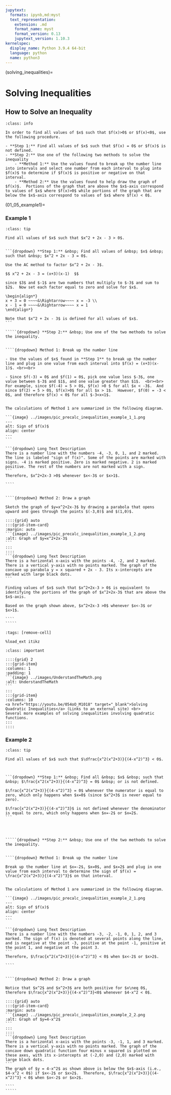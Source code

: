 ```yaml
---
jupytext:
  formats: ipynb,md:myst
  text_representation:
    extension: .md
    format_name: myst
    format_version: 0.13
    jupytext_version: 1.10.3
kernelspec:
  display_name: Python 3.9.4 64-bit
  language: python
  name: python3
---
```

(solving_inequalities)=
# Solving Inequalities

## How to Solve an Inequality


```{admonition} Solving an Inequality
:class: info

In order to find all values of $x$ such that $f(x)>0$ or $f(x)<0$, use the following procedure.

- **Step 1:** Find all values of $x$ such that $f(x) = 0$ or $f(x)$ is not defined.
- **Step 2:** Use one of the following two methods to solve the inequality
	- **Method 1:** Use the values found to break up the number line into intervals and select one number from each interval to plug into $f(x)$ to determine if $f(x)$ is positive or negative on that interval.
	- **Method 2:** Use the values found to help draw the graph of $f(x)$.  Portions of the graph that are above the $x$-axis correspond to values of $x$ where $f(x)>0$ while portions of the graph that are below the $x$-axis correspond to values of $x$ where $f(x) < 0$.
```

(01_05_example1)=
### Example 1

``````{admonition} Determine the values of $x$ where $f(x)$ is positive.
:class: tip

Find all values of $x$ such that $x^2 + 2x - 3 > 0$.


```{dropdown} **Step 1:** &nbsp; Find all values of &nbsp; $x$ &nbsp; such that &nbsp; $x^2 + 2x - 3 = 0$.

Use the AC method to factor $x^2 + 2x - 3$.

$$ x^2 + 2x - 3 = (x+3)(x-1)  $$

since $3$ and $-1$ are two numbers that multiply to $-3$ and sum to $2$.  Now set each factor equal to zero and solve for $x$.

\begin{align*}
x + 3 = 0 ~~~~&\Rightarrow~~~~ x = -3 \\
x - 1 = 0 ~~~~&\Rightarrow~~~~ x = 1 
\end{align*}

Note that $x^2 + 2x - 3$ is defined for all values of $x$.
```

`````{dropdown} **Step 2:** &nbsp; Use one of the two methods to solve the inequality. 


````{dropdown} Method 1: Break up the number line

- Use the values of $x$ found in **Step 1** to break up the number line and plug in one value from each interval into $f(x) = (x+3)(x-1)$. <br><br>

- Since $f(-3) = 0$ and $f(1) = 0$, pick one value less $-3$, one value between $-3$ and $1$, and one value greater than $1$.  <br><br> For example, since $f(-4) = 5 > 0$, $f(x) >0 $ for all $x < -3$.  And since $f(2) = 5 > 0$, $f(x)>0$ for all $x > 1$.  However, $f(0) = -3 < 0$, and therefore $f(x) < 0$ for all $-3<x<1$. 


The calculations of Method 1 are summarized in the following diagram.

```{image} ../images/pic_precalc_inequalities_example_1_1.png
---
alt: Sign of $f(x)$
align: center
---
```

```{dropdown} Long Text Description
There is a number line with the numbers -4, -3, 0, 1, and 2 marked. The line is labeled "sign of f(x)". Some of the points are marked with signs. -4 is marked positive. Zero is marked negative. 2 is marked positive. The rest of the numbers are not marked with a sign.
```
Therefore, $x^2+2x-3 >0$ whenever $x<-3$ or $x>1$.

````


````{dropdown} Method 2: Draw a graph

Sketch the graph of $y=x^2+2x-3$ by drawing a parabola that opens upward and goes through the points $(-3,0)$ and $(1,0)$.

::::{grid} auto
:::{grid-item-card}
:margin: auto
```{image} ../images/pic_precalc_inequalities_example_1_2.png
:alt: Graph of $y=x^2+2x-3$
```
:::
::::
```{dropdown} Long Text Description
There is a horizontal x-axis with the points -4, -2, and 2 marked. There is a vertical y-axis with no points marked. The graph of the concave up parabola y = x squared + 2x - 3. Its x-intercepts are marked with large black dots.
```

Finding values of $x$ such that $x^2+2x-3 > 0$ is equivalent to identifying the portions of the graph of $x^2+2x-3$ that are above the $x$-axis.  

Based on the graph shown above, $x^2+2x-3 >0$ whenever $x<-3$ or $x>1$.

````
`````
``````



```{code-cell}
:tags: [remove-cell]

%load_ext itikz
```
<!--
```{code-cell}
:tags: [remove-input]

%%itikz
\documentclass[tikz]{standalone}
\begin{document}
\begin{tikzpicture}[scale=1]
\draw[white,fill=white] (-9.5,-1) rectangle (4,1);
\draw[->](-6,0) -- (4,0) ;
\foreach \x in {-3, 1}
	\draw (\x, 6pt) -- (\x, -6pt) node[below, scale=1.5] {$\x$};
	
\node[above, scale=1.5] at (-4,0){$+$};
\node[above, scale=1.5] at (0,0){$-$};
\node[above, scale=1.5] at (2,0){$+$};

	\draw (-4, 3pt) -- (-4, -3pt) node[below, scale=1.5] {$-4$} ;
	\draw (0, 3pt) -- (0, -3pt) node[below, scale=1.5] {$0$} ;
	\draw (2, 3pt) -- (2, -3pt) node[below, scale=1.5] {$2$} ;

\node[left, scale=1.5] at (-6,0.5){sign of $f(x)$};
\end{tikzpicture} 
\end{document}
```
-->


<!--
```{code-cell}
:tags: [remove-input]

%%itikz
\documentclass[tikz]{standalone}
\begin {document}
\begin{tikzpicture}[xscale=1,yscale=0.6]

\draw[white,fill=white] (-5.3,-5.3) rectangle (3.3,5.3);
%\draw[very thin,color=lightgray,step=1] (-4.9,-4.9) grid (2.9,4.9);

\draw[->] (-5,0) -- (3,0) node[below] {$x$};
\draw[->] (0,-5) -- (0,5) node[right] {$y$};
       
\draw [fill=black] (-3,0) ellipse [x radius = 0.15, y radius = 0.25];
\draw [fill=black] (1,0) ellipse [x radius = 0.15, y radius = 0.25];

% tick marks
\foreach \x in {-4,-2,2} 
	\draw [thick] (\x cm,6pt) -- (\x cm,-6pt) node[below] {$\x$};
\foreach \y in {} 
	\draw [thick] (-2pt,\y cm) -- (2pt,\y cm) node[right] {$\y$};
	
\clip (-6,-5) rectangle (6,5);
\draw[domain=-4:2,smooth,variable=\x,black,ultra thick] plot ({\x},{\x*\x + 2*\x - 3}); 
%\node at (4.1, 4.5){$y = x^2 + 2x - 3$};
\end{tikzpicture}
\end{document}
```
-->




````{admonition} Video Resource
:class: important

::::{grid} 2
:::{grid-item}
:columns: 1
:padding: 1
```{image} ../images/UnderstandTheMath.png
:alt: UnderstandTheMath
```
:::
:::{grid-item}
:columns: 10
<a href="https://youtu.be/054oO_M1018" target="_blank">Solving Quadratic Inequalities</a> (Links to an external site) <br>
Several more examples of solving inequalities involving quadratic functions.
:::
::::
````




### Example 2

``````{admonition} Determine the values of $x$ where $f(x)$ is negative.
:class: tip

Find all values of $x$ such that $\dfrac{x^2(x^2+3)}{(4-x^2)^3} < 0$.



```{dropdown} **Step 1:** &nbsp; Find all &nbsp; $x$ &nbsp; such that &nbsp; $\frac{x^2(x^2+3)}{(4-x^2)^3} = 0$ &nbsp; or is not defined. 

$\frac{x^2(x^2+3)}{(4-x^2)^3} = 0$ whenever the numerator is equal to zero, which only happens when $x=0$ (since $x^2+3$ is never equal to zero).

$\frac{x^2(x^2+3)}{(4-x^2)^3}$ is not defined whenever the denominator is equal to zero, which only happens when $x=-2$ or $x=2$.
```




`````{dropdown} **Step 2:** &nbsp; Use one of the two methods to solve the inequality. 


````{dropdown} Method 1: Break up the number line

Break up the number line at $x=-2$, $x=0$, and $x=2$ and plug in one value from each interval to determine the sign of $f(x) = \frac{x^2(x^2+3)}{(4-x^2)^3}$ on that interval.


The calculations of Method 1 are summarized in the following diagram.

```{image} ../images/pic_precalc_inequalities_example_2_1.png
---
alt: Sign of $f(x)$
align: center
---
```

```{dropdown} Long Text Description
There is a number line with the numbers -3, -2, -1, 0, 1, 2, and 3 marked. The sign of f(x) is denoted at several points along the line, and is negative at the point -3, positive at the point -1, positive at the point 1, and negative at the point 3.
```
Therefore, $\frac{x^2(x^2+3)}{(4-x^2)^3} < 0$ when $x<-2$ or $x>2$.

````


````{dropdown} Method 2: Draw a graph

Notice that $x^2$ and $x^2+3$ are both positive for $x\neq 0$, therefore $\frac{x^2(x^2+3)}{(4-x^2)^3}<0$ whenever $4-x^2 < 0$.

::::{grid} auto
:::{grid-item-card}
:margin: auto
```{image} ../images/pic_precalc_inequalities_example_2_2.png
:alt: Graph of $y=4-x^2$
```
:::
::::
```{dropdown} Long Text Description
There is a horizontal x-axis with the points -3, -1, 1, and 3 marked. There is a vertical y-axis with no points marked. The graph of the concave down quadratic function four minus x squared is plotted on these axes, with its x-intercepts at (-2,0) and (2,0) marked with large black dots.
```
The graph of $y = 4-x^2$ as shown above is below the $x$-axis (i.e., $4-x^2 < 0$) if $x<-2$ or $x>2$.  Therefore, $\frac{x^2(x^2+3)}{(4-x^2)^3} < 0$ when $x<-2$ or $x>2$.

````
`````
``````


<!--
```{code-cell}
:tags: [remove-input]

%%itikz
\documentclass[tikz]{standalone}
\begin {document}
\begin{tikzpicture}[scale=1.5]
\draw[white,fill=white] (-6.5,-0.6) rectangle (4,0.6);
\draw[->](-4,0) -- (4,0) ;
\foreach \x in {-2,0,2}
	\draw (\x, 3pt) -- (\x, -3pt) node[below, scale=1.5] {$\x$} ;
	
\node[above, scale=1.5] at (-3,0){$-$};
\node[above, scale=1.5] at (-1,0){$+$};
\node[above, scale=1.5] at (1,0){$+$} ;
\node[above, scale=1.5] at (3,0){$-$} ;

	\draw (-3, 2pt) -- (-3, -2pt) node[below, scale=1.5] {$-3$} ;
	\draw (-1, 2pt) -- (-1, -2pt) node[below, scale=1.5] { $-1$} ;
	\draw (1, 2pt) -- (1, -2pt) node[below, scale=1.5] { $1$} ;
	\draw (3, 2pt) -- (3, -2pt) node[below, scale=1.5] {$3$} ;

\node[left, scale=1.5] at (-4,0.25){sign of $f(x)$};

\end{tikzpicture} 
\end{document}
```
-->


<!--
```{code-cell}
:tags: [remove-input]

%%itikz
\documentclass[tikz]{standalone}
\begin {document}
\begin{tikzpicture}[xscale=1,yscale=0.6]

\draw[white,fill=white] (-4.3,-5.3) rectangle (4.3,5.3);
%\draw[very thin,color=lightgray,step=1] (-4.9,-4.9) grid (2.9,4.9);

\draw[->] (-4,0) -- (4,0) node[below] {$x$};
\draw[->] (0,-5) -- (0,5) node[right] {$y$};
       
\draw [fill=black] (-2,0) ellipse [x radius = 0.15, y radius = 0.25];
\draw [fill=black] (2,0) ellipse [x radius = 0.15, y radius = 0.25];

% tick marks
\foreach \x in {-3,-1,1,3} 
	\draw [thick] (\x cm,6pt) -- (\x cm,-6pt) node[below] {$\x$};
\foreach \y in {} 
	\draw [thick] (-2pt,\y cm) -- (2pt,\y cm) node[right] {$\y$};
	
\clip (-6,-5) rectangle (6,5);
\draw[domain=-3:3,smooth,variable=\x,black,ultra thick] plot ({\x},{4 - \x*\x}); 
%\node at (4.1, 4.5){$y = x^2 + 2x - 3$};
\end{tikzpicture}
\end{document}
```
-->

